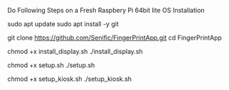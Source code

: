 Do Following Steps on a Fresh Raspbery Pi 64bit lite OS Installation

sudo apt update
sudo apt install -y git 

git clone https://github.com/Senific/FingerPrintApp.git
cd FingerPrintApp

chmod +x install_display.sh
./install_display.sh

chmod +x setup.sh
./setup.sh

chmod +x setup_kiosk.sh
./setup_kiosk.sh

